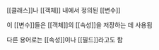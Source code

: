 [[클래스]]나 [[객체]] 내에서 정의된 [[변수]]

이 [[변수]]들은 [[객체]]의 [[속성]]을 저장하는 데 사용됨

다른 용어로는 [[속성]]이나 [[필드]]라고도 함
